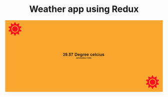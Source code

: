 <h1 align='center'>Weather app using Redux</h1>
<p align='center'><img src='https://github.com/RamankurGoswami/Task1/blob/master/public/Screenshot%202021-05-31%20163712.png'</p>


